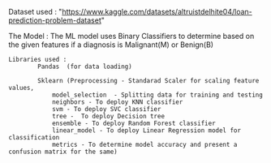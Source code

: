 Dataset used : "https://www.kaggle.com/datasets/altruistdelhite04/loan-prediction-problem-dataset"

The Model :	The ML model uses Binary Classifiers to determine based on the given features if a diagnosis is Malignant(M) or Benign(B)

	Libraries used :
			Pandas  (for data loading)

			Sklearn (Preprocessing - Standarad Scaler for scaling feature values,
				model_selection  - Splitting data for training and testing
				neighbors - To deploy KNN classifier
				svm - To deploy SVC classifier
				tree -  To deploy Decision tree
				ensemble - To deploy Random Forest classifier
				linear_model - To deploy Linear Regression model for classification
				metrics - To determine model accuracy and present a confusion matrix for the same)
			
			 
